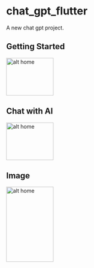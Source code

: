 # chat_gpt_flutter

A new chat gpt project.

## Getting Started

<img src="https://github.com/xihadulislam/chat_gpt_flutter/blob/master/ss/home.png" alt="alt home" style="width:50%;height:100">

## Chat with AI
<img src="https://github.com/xihadulislam/chat_gpt_flutter/blob/master/ss/text.png" alt="alt home" style="width:50%;height:100">

## Image 
<img src="https://github.com/xihadulislam/chat_gpt_flutter/blob/master/ss/image.png" alt="alt home" style="width:50%;height:200">


